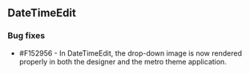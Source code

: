 ## DateTimeEdit

### Bug fixes

* \#F152956 - In DateTimeEdit, the drop-down image is now rendered properly in both the designer and the metro theme application.